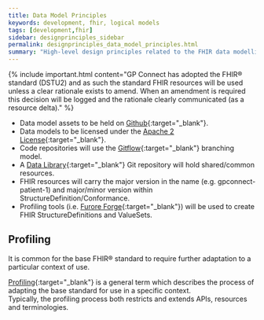 ```yaml
---
title: Data Model Principles
keywords: development, fhir, logical models
tags: [development,fhir]
sidebar: designprinciples_sidebar
permalink: designprinciples_data_model_principles.html
summary: "High-level design principles related to the FHIR data modelling aspects of the system."
---
```


{% include important.html content="GP Connect has adopted the FHIR&reg; standard (DSTU2) and as such the standard FHIR resources will be used unless a clear rationale exists to amend. When an amendment is required this decision will be logged and the rationale clearly communicated (as a resource delta)." %}

- Data model assets to be held on [Github](https://github.com/nhsconnect/gpconnect-fhir){:target="_blank"}.
- Data models to be licensed under the [Apache 2 License](http://www.apache.org/licenses/LICENSE-2.0){:target="_blank"}.
- Code repositories will use the [Gitflow](http://nvie.com/posts/a-successful-git-branching-model/){:target="_blank"} branching model.
- A [Data Library](https://github.com/nhsconnect/gpconnect-fhir){:target="_blank"} Git repository will hold shared/common resources.
- FHIR resources will carry the major version in the name (e.g. gpconnect-patient-1) and major/minor version within StructureDefinition/Conformance.
- Profiling tools (i.e. [Furore Forge](http://fhir.furore.com/Forge){:target="_blank"}) will be used to create FHIR StructureDefinitions and ValueSets.

## Profiling ##

It is common for the base FHIR&reg; standard to require further adaptation to a particular context of use.

[Profiling](https://www.hl7.org/fhir/DSTU2/profiling.html){:target="_blank"} is a general term which describes the process of adapting the base standard for use in a specific context. 
<br/>Typically, the profiling process both restricts and extends APIs, resources and terminologies.
 